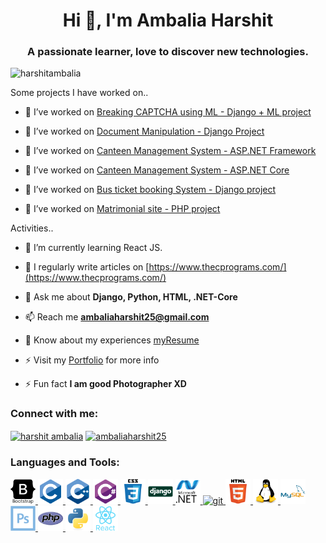 <!--### Hi there 👋

**HarshitAmbalia/HarshitAmbalia** is a ✨ _special_ ✨ repository because its `README.md` (this file) appears on your GitHub profile.

Here are some ideas to get you started:

- 🔭 I’m currently working on ...
- 🌱 I’m currently learning ...
- 👯 I’m looking to collaborate on ...
- 🤔 I’m looking for help with ...
- 💬 Ask me about ...
- 📫 How to reach me: ...
- 😄 Pronouns: ...
- ⚡ Fun fact: ...
<img align="right" alt="Coder" width="400" src="https://media.giphy.com/media/RbDKaczqWovIugyJmW/giphy.gif" />
-->

<h1 align="center">Hi 👋, I'm Ambalia Harshit</h1>
<h3 align="center">A passionate learner, love to discover new technologies.</h3>

<p align="left"> <img src="https://komarev.com/ghpvc/?username=harshitambalia&label=Profile%20views&color=0e75b6&style=flat" alt="harshitambalia" /> </p>

Some projects I have worked on..

- 🔭 I’ve worked on [Breaking CAPTCHA using ML - Django + ML project](https://github.com/HRAmbalia/CAPTCHA-detection-BISAG)

- 🔭 I’ve worked on [Document Manipulation - Django Project](https://github.com/HRAmbalia/DocEasy)

- 🔭 I’ve worked on [Canteen Management System - ASP.NET Framework](https://github.com/HRAmbalia/CMS_AspNetFramework)

- 🔭 I’ve worked on [Canteen Management System - ASP.NET Core](https://github.com/HRAmbalia/ASPnet-Core-Canteen-Management-System)

- 🔭 I’ve worked on [Bus ticket booking System - Django project](https://github.com/HRAmbalia/Bus-ticket-booking)

- 🔭 I’ve worked on [Matrimonial site - PHP project](https://github.com/HRAmbalia/PHP-Matrimonial-site)

Activities..

- 🌱 I’m currently learning React JS.

- 📝 I regularly write articles on [https://www.thecprograms.com/](https://www.thecprograms.com/)

- 💬 Ask me about **Django, Python, HTML, .NET-Core**

- 📫 Reach me **ambaliaharshit25@gmail.com**

- 📄 Know about my experiences [myResume](https://drive.google.com/file/d/1un1OmkjmfDRd_RNaJLr16uGZozfE7j57/view?usp=sharing)

- ⚡ Visit my [Portfolio](https://hrambalia.github.io/) for more info

- ⚡ Fun fact **I am good Photographer XD**

<h3 align="left">Connect with me:</h3>
<p align="left">
<a href="https://linkedin.com/in/harshit ambalia" target="blank"><img align="center" src="https://raw.githubusercontent.com/rahuldkjain/github-profile-readme-generator/master/src/images/icons/Social/linked-in-alt.svg" alt="harshit ambalia" height="30" width="40" /></a>
<a href="https://www.hackerrank.com/ambaliaharshit25" target="blank"><img align="center" src="https://raw.githubusercontent.com/rahuldkjain/github-profile-readme-generator/master/src/images/icons/Social/hackerrank.svg" alt="ambaliaharshit25" height="30" width="40" /></a>
</p>

<h3 align="left">Languages and Tools:</h3>
<p align="left"> <a href="https://getbootstrap.com" target="_blank" rel="noreferrer"> <img src="https://raw.githubusercontent.com/devicons/devicon/master/icons/bootstrap/bootstrap-plain-wordmark.svg" alt="bootstrap" width="40" height="40"/> </a> <a href="https://www.cprogramming.com/" target="_blank" rel="noreferrer"> <img src="https://raw.githubusercontent.com/devicons/devicon/master/icons/c/c-original.svg" alt="c" width="40" height="40"/> </a> <a href="https://www.w3schools.com/cpp/" target="_blank" rel="noreferrer"> <img src="https://raw.githubusercontent.com/devicons/devicon/master/icons/cplusplus/cplusplus-original.svg" alt="cplusplus" width="40" height="40"/> </a> <a href="https://www.w3schools.com/cs/" target="_blank" rel="noreferrer"> <img src="https://raw.githubusercontent.com/devicons/devicon/master/icons/csharp/csharp-original.svg" alt="csharp" width="40" height="40"/> </a> <a href="https://www.w3schools.com/css/" target="_blank" rel="noreferrer"> <img src="https://raw.githubusercontent.com/devicons/devicon/master/icons/css3/css3-original-wordmark.svg" alt="css3" width="40" height="40"/> </a> <a href="https://www.djangoproject.com/" target="_blank" rel="noreferrer"> <img src="https://raw.githubusercontent.com/devicons/devicon/master/icons/django/django-original.svg" alt="django" width="40" height="40"/> </a> <a href="https://dotnet.microsoft.com/" target="_blank" rel="noreferrer"> <img src="https://raw.githubusercontent.com/devicons/devicon/master/icons/dot-net/dot-net-original-wordmark.svg" alt="dotnet" width="40" height="40"/> </a> <a href="https://git-scm.com/" target="_blank" rel="noreferrer"> <img src="https://www.vectorlogo.zone/logos/git-scm/git-scm-icon.svg" alt="git" width="40" height="40"/> </a> <a href="https://www.w3.org/html/" target="_blank" rel="noreferrer"> <img src="https://raw.githubusercontent.com/devicons/devicon/master/icons/html5/html5-original-wordmark.svg" alt="html5" width="40" height="40"/> </a> <a href="https://www.linux.org/" target="_blank" rel="noreferrer"> <img src="https://raw.githubusercontent.com/devicons/devicon/master/icons/linux/linux-original.svg" alt="linux" width="40" height="40"/> </a> <a href="https://www.mysql.com/" target="_blank" rel="noreferrer"> <img src="https://raw.githubusercontent.com/devicons/devicon/master/icons/mysql/mysql-original-wordmark.svg" alt="mysql" width="40" height="40"/> </a> <a href="https://www.photoshop.com/en" target="_blank" rel="noreferrer"> <img src="https://raw.githubusercontent.com/devicons/devicon/master/icons/photoshop/photoshop-line.svg" alt="photoshop" width="40" height="40"/> </a> <a href="https://www.php.net" target="_blank" rel="noreferrer"> <img src="https://raw.githubusercontent.com/devicons/devicon/master/icons/php/php-original.svg" alt="php" width="40" height="40"/> </a> <a href="https://www.python.org" target="_blank" rel="noreferrer"> <img src="https://raw.githubusercontent.com/devicons/devicon/master/icons/python/python-original.svg" alt="python" width="40" height="40"/> </a> <a href="https://reactjs.org/" target="_blank" rel="noreferrer"> <img src="https://raw.githubusercontent.com/devicons/devicon/master/icons/react/react-original-wordmark.svg" alt="react" width="40" height="40"/> </a> </p>

